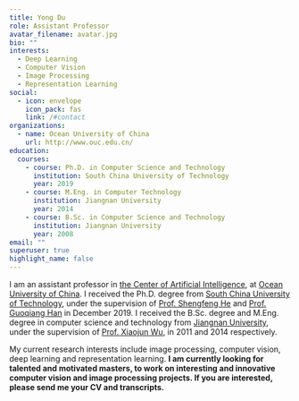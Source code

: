 ```yaml
---
title: Yong Du
role: Assistant Professor
avatar_filename: avatar.jpg
bio: ""
interests:
  - Deep Learning
  - Computer Vision
  - Image Processing
  - Representation Learning
social:
  - icon: envelope
    icon_pack: fas
    link: /#contact
organizations:
  - name: Ocean University of China
    url: http://www.ouc.edu.cn/
education:
  courses:
    - course: Ph.D. in Computer Science and Technology
      institution: South China University of Technology
      year: 2019
    - course: M.Eng. in Computer Technology
      institution: Jiangnan University
      year: 2014
    - course: B.Sc. in Computer Science and Technology
      institution: Jiangnan University
      year: 2008
email: ""
superuser: true
highlight_name: false
---
```

<p>I am an assistant professor in <a href="http://ai-ouc.cn/" target="_blank" rel="noopener">the Center of Artificial Intelligence</a>, at <a href="http://www.ouc.edu.cn/" target="_blank" rel="noopener">Ocean University of China</a>. I received the Ph.D. degree from <a href="https://www.scut.edu.cn/new/" target="_blank" rel="noopener">South China University of Technology</a>, under the supervision of <a href="http://www.shengfenghe.com/" target="_blank" rel="noopener">Prof. Shengfeng He</a> and <a href="http://www2.scut.edu.cn/cs/2017/0629/c22284a328110/page.htm" target="_blank" rel="noopener">Prof. Guoqiang Han</a> in December 2019. I received the B.Sc. degree and M.Eng. degree in computer science and technology from <a href="https://www.jiangnan.edu.cn/" target="_blank" rel="noopener">Jiangnan University</a>, under the supervision of <a href="https://scholar.google.co.uk/citations?user=5IST34sAAAAJ&hl=en" target="_blank" rel="noopener">Prof. Xiaojun Wu</a>, in 2011 and 2014 respectively.</p>
<p>My current research interests include image processing, computer vision, deep learning and representation learning. <strong>I am currently looking for talented and motivated masters, to work on interesting and innovative computer vision and image processing projects. If you are interested, please send me your CV and transcripts.</strong></p>